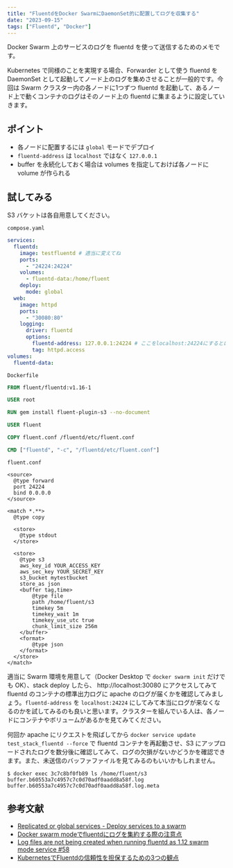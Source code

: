 ```yaml
---
title: "FluentdをDocker SwarmにDaemonSet的に配置してログを収集する"
date: "2023-09-15"
tags: ["Fluentd", "Docker"]
---
```


Docker Swarm 上のサービスのログを fluentd を使って送信するためのメモです。

Kubernetes で同様のことを実現する場合、Forwarder として使う fluentd を DaemonSet として起動してノード上のログを集めさせることが一般的です。今回は Swarm クラスター内の各ノードに1つずつ fluentd を起動して、あるノード上で動くコンテナのログはそのノード上の fluentd に集まるように設定していきます。

## ポイント

* 各ノードに配置するには `global` モードでデプロイ
* `fluentd-address` は `localhost` ではなく `127.0.0.1`
* buffer を永続化しておく場合は volumes を指定しておけば各ノードに volume が作られる

## 試してみる

S3 バケットは各自用意してください。

`compose.yaml`

```yaml
services:
  fluentd:
    image: testfluentd # 適当に変えてね
    ports:
      - "24224:24224"
    volumes:
      - fluentd-data:/home/fluent
    deploy:
      mode: global
  web:
    image: httpd
    ports:
      - "30080:80"
    logging:
      driver: fluentd
      options:
        fluentd-address: 127.0.0.1:24224 # ここをlocalhost:24224にするとログが届かない
        tag: httpd.access
volumes:
  fluentd-data:
```

`Dockerfile`

```dockerfile
FROM fluent/fluentd:v1.16-1

USER root

RUN gem install fluent-plugin-s3 --no-document

USER fluent

COPY fluent.conf /fluentd/etc/fluent.conf

CMD ["fluentd", "-c", "/fluentd/etc/fluent.conf"]
```

`fluent.conf`

```
<source>
  @type forward
  port 24224
  bind 0.0.0.0
</source>

<match *.**>
  @type copy

  <store>
    @type stdout
  </store>

  <store>
    @type s3
    aws_key_id YOUR_ACCESS_KEY
    aws_sec_key YOUR_SECRET_KEY
    s3_bucket mytestbucket
    store_as json
    <buffer tag,time>
        @type file
        path /home/fluent/s3
        timekey 5m
        timekey_wait 1m
        timekey_use_utc true
        chunk_limit_size 256m
    </buffer>
    <format>
        @type json
    </format>
  </store>
</match>
```

適当に Swarm 環境を用意して（Docker Desktop で `docker swarm init` だけでも OK）、stack deploy したら、 http://localhost:30080 にアクセスしてみて fluentd のコンテナの標準出力ログに apache のログが届くかを確認してみましょう。`fluentd-address` を `localhost:24224` にしてみて本当にログが来なくなるのかを試してみるのも良いと思います。クラスターを組んでいる人は、各ノードにコンテナやボリュームがあるかを見てみてください。

何回か apache にリクエストを飛ばしてから `docker service update test_stack_fluentd --force` で fluentd コンテナを再起動させ、S3 にアップロードされたログを数分後に確認してみて、ログの欠損がないかどうかを確認できます。また、未送信のバッファファイルを見てみるのもいいかもしれません。

```
$ docker exec 3c7c8bf0fb89 ls /home/fluent/s3
buffer.b60553a7c4957c7c0d70adf0aadd8a58f.log
buffer.b60553a7c4957c7c0d70adf0aadd8a58f.log.meta
```

## 参考文献

* [Replicated or global services - Deploy services to a swarm](https://docs.docker.com/engine/swarm/services/#replicated-or-global-services)
* [Docker swarm modeでfluentdにログを集約する際の注意点](https://qiita.com/msx2mac/items/eff996ba8f028c45aaf5)
* [Log files are not being created when running fluentd as 1.12 swarm mode service #58](https://github.com/fluent/fluentd-docker-image/issues/58)
* [KubernetesでFluentdの信頼性を担保するための3つの観点](https://taisho6339.hatenablog.com/entry/2021/04/22/200508)
